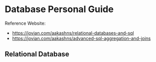 # Database Personal Guide

Reference Website:
- https://jovian.com/aakashns/relational-databases-and-sql
- https://jovian.com/aakashns/advanced-sql-aggregation-and-joins

## Relational Database
